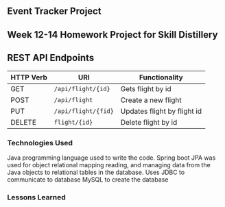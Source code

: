 ## Event Tracker Project

## Week 12-14 Homework Project for Skill Distillery


## REST API Endpoints

| HTTP Verb | URI                  | Functionality               |
|-----------|----------------------|-----------------------------|
| GET       | `/api/flight/{id}`   | Gets flight by id           |
| POST      | `/api/flight`        | Create a new flight         |
| PUT       | `/api/flight/{fid}`  | Updates flight by flight id |
| DELETE    | `flight/{id}`        | Delete flight by id         |


### Technologies Used
Java programming language used to write the code.
Spring boot
JPA was used for object relational mapping reading, and managing data from the Java objects to relational tables in the database.
Uses JDBC to communicate to database
MySQL to create the database


### Lessons Learned
